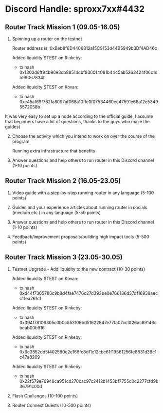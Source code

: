 # Discord Handle: sproxx7xx#4432
## Router Track Mission 1 (09.05-16.05)

1) Spinning up a router on the testnet

     Router address is: 0xBeb8f8D4406812a15C9153d44B5949b3Df4AD46c

     Added liquidity $TEST on Rinkeby:   

     - tx hash 0x1303d6ff94b90e3cb88514cbf930014081b4445ab5263424f06c1db99067834f

     Added liquidity $TEST on Kovan: 

    - tx hash 0xc45af69f782fa8097af068a10ffe0f07534460ec47591e68a12e53495572058b


 It was very easy to set up a node according to the official guide, I assume that beginners have a lot of questions, thanks to the guys who make the guides)


2) Choose the activity which you intend to work on over the course of the program

   Running extra infrastructure that benefits 

3) Answer questions and help others to run router in this Discord channel (1-10 points)

## Router Track Mission 2 (16.05-23.05)

1) Video guide with a step-by-step running router in any language (5-100 points)

2) Guides and your experience articles about running router in socials (medium etc.) in any language (5-50 points)

3) Answer questions and help others to run router in this Discord channel (1-10 points)

4) Feedback/improvement proposals/building high impact tools (5-500 points)


## Router Track Mission 3 (23.05-30.05)

1) Testnet Upgrade - Add liquidity to the new contract (10-30 points)

    Added liquidity $TEST on Kovan: 

    - tx hash 0xd44f7365786c9b8d4fae7476c27d393be0e766186d37df16939aecc11ea261c1
    
    Added liquidity $TEST on Rinkeby: 

    - tx hash 0x394f78106305c0b0c853f06bd51622847e77fa07cc3f26ac89146cbcab00b916 

    Added liquidity $TEST on Rinkeby: 

    - tx hash 0x6c3852dd5f402580e2e166fc8df1c12cbc61f19561256fe8831d38c1c47a8209
    
    Added liquidity $TEST on Rinkeby: 

    - tx hash 0x22f579e76948ca951cd270cac97c2412b1453bf7755d0c2277cfd9b36791c00d
   

2) Flash Challanges (10-100 points)

3) Router Connext Quests (10-500 points)
